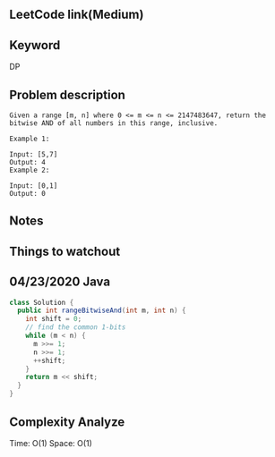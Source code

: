 ## LeetCode link(Medium)


## Keyword
DP

## Problem description
```
Given a range [m, n] where 0 <= m <= n <= 2147483647, return the bitwise AND of all numbers in this range, inclusive.

Example 1:

Input: [5,7]
Output: 4
Example 2:

Input: [0,1]
Output: 0
```



## Notes


## Things to watchout

## 04/23/2020 Java

```java
class Solution {
  public int rangeBitwiseAnd(int m, int n) {
    int shift = 0;
    // find the common 1-bits
    while (m < n) {
      m >>= 1;
      n >>= 1;
      ++shift;
    }
    return m << shift;
  }
}

```
## Complexity Analyze
Time: O(1)
Space: O(1)